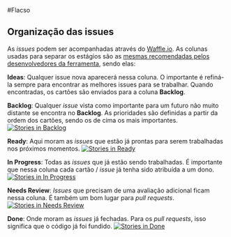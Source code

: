 #Flacso

## Organização das **issues**
As *issues* podem ser acompanhadas através do [Waffle.io](https://waffle.io). As colunas usadas para separar os estágios são as [mesmas recomendadas pelos desenvolvedores da ferramenta](https://waffle.io/blog/2014/06/15/how-waffle-uses-waffle-to-build-waffle/), sendo elas:

**Ideas**: Qualquer issue nova aparecerá nessa coluna. O importante é refiná-la sempre para encontrar as melhores issues para se trabalhar. Quando encontradas, os cartões são enviados para a coluna **Backlog**. 

**Backlog**: Qualquer *issue* vista como importante para um futuro não muito distante se encontra no **Backlog**. As prioridades são definidas a partir da ordem dos cartões, sendo os de cima os mais importantes. [![Stories in Backlog](https://badge.waffle.io/redelivre/flacso.svg?label=backlog&title=Backlog)](http://waffle.io/redelivre/flacso)

**Ready**: Aqui moram as *issues* que estão já prontas para serem trabalhadas nos próximos momentos. [![Stories in Ready](https://badge.waffle.io/redelivre/flacso.svg?label=ready&title=Ready)](http://waffle.io/redelivre/flacso)

**In Progress**: Todas as *issues* que já estão sendo trabalhadas. É importante que nessa coluna cada cartão / *issue* já tenha sido atribuída a um dono. [![Stories in In Progress](https://badge.waffle.io/redelivre/flacso.svg?label=in+progress&title=In+Progress)](http://waffle.io/redelivre/flacso)

**Needs Review**: *Issues* que precisam de uma avaliação adicional ficam nessa coluna. É também um bom lugar para *pull requests*. [![Stories in Needs Review](https://badge.waffle.io/redelivre/flacso.svg?label=needs+review&title=Needs+Review)](http://waffle.io/redelivre/flacso)

**Done**: Onde moram as *issues* já fechadas. Para os *pull requests*, isso significa que o código já foi fundido. [![Stories in Done](https://badge.waffle.io/redelivre/flacso.svg?label=done&title=Done)](http://waffle.io/redelivre/flacso)
